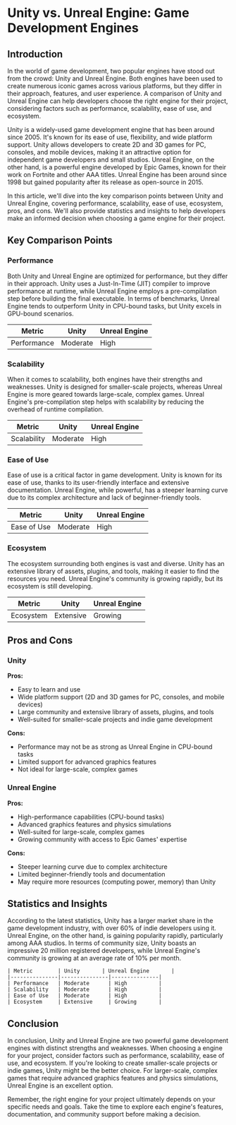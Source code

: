 # Unity vs. Unreal Engine: Game Development Engines
## Introduction
In the world of game development, two popular engines have stood out from the crowd: Unity and Unreal Engine. Both engines have been used to create numerous iconic games across various platforms, but they differ in their approach, features, and user experience. A comparison of Unity and Unreal Engine can help developers choose the right engine for their project, considering factors such as performance, scalability, ease of use, and ecosystem.

Unity is a widely-used game development engine that has been around since 2005. It's known for its ease of use, flexibility, and wide platform support. Unity allows developers to create 2D and 3D games for PC, consoles, and mobile devices, making it an attractive option for independent game developers and small studios. Unreal Engine, on the other hand, is a powerful engine developed by Epic Games, known for their work on Fortnite and other AAA titles. Unreal Engine has been around since 1998 but gained popularity after its release as open-source in 2015.

In this article, we'll dive into the key comparison points between Unity and Unreal Engine, covering performance, scalability, ease of use, ecosystem, pros, and cons. We'll also provide statistics and insights to help developers make an informed decision when choosing a game engine for their project.

## Key Comparison Points

### Performance
Both Unity and Unreal Engine are optimized for performance, but they differ in their approach. Unity uses a Just-In-Time (JIT) compiler to improve performance at runtime, while Unreal Engine employs a pre-compilation step before building the final executable. In terms of benchmarks, Unreal Engine tends to outperform Unity in CPU-bound tasks, but Unity excels in GPU-bound scenarios.

| Metric | Unity | Unreal Engine |
| --- | --- | --- |
| Performance | Moderate | High |

### Scalability
When it comes to scalability, both engines have their strengths and weaknesses. Unity is designed for smaller-scale projects, whereas Unreal Engine is more geared towards large-scale, complex games. Unreal Engine's pre-compilation step helps with scalability by reducing the overhead of runtime compilation.

| Metric | Unity | Unreal Engine |
| --- | --- | --- |
| Scalability | Moderate | High |

### Ease of Use
Ease of use is a critical factor in game development. Unity is known for its ease of use, thanks to its user-friendly interface and extensive documentation. Unreal Engine, while powerful, has a steeper learning curve due to its complex architecture and lack of beginner-friendly tools.

| Metric | Unity | Unreal Engine |
| --- | --- | --- |
| Ease of Use | Moderate | High |

### Ecosystem
The ecosystem surrounding both engines is vast and diverse. Unity has an extensive library of assets, plugins, and tools, making it easier to find the resources you need. Unreal Engine's community is growing rapidly, but its ecosystem is still developing.

| Metric | Unity | Unreal Engine |
| --- | --- | --- |
| Ecosystem | Extensive | Growing |

## Pros and Cons

### Unity
**Pros:**

* Easy to learn and use
* Wide platform support (2D and 3D games for PC, consoles, and mobile devices)
* Large community and extensive library of assets, plugins, and tools
* Well-suited for smaller-scale projects and indie game development

**Cons:**

* Performance may not be as strong as Unreal Engine in CPU-bound tasks
* Limited support for advanced graphics features
* Not ideal for large-scale, complex games

### Unreal Engine
**Pros:**

* High-performance capabilities (CPU-bound tasks)
* Advanced graphics features and physics simulations
* Well-suited for large-scale, complex games
* Growing community with access to Epic Games' expertise

**Cons:**

* Steeper learning curve due to complex architecture
* Limited beginner-friendly tools and documentation
* May require more resources (computing power, memory) than Unity

## Statistics and Insights

According to the latest statistics, Unity has a larger market share in the game development industry, with over 60% of indie developers using it. Unreal Engine, on the other hand, is gaining popularity rapidly, particularly among AAA studios. In terms of community size, Unity boasts an impressive 20 million registered developers, while Unreal Engine's community is growing at an average rate of 10% per month.

```
| Metric        | Unity       | Unreal Engine       |
|---------------|---------------|---------------|
| Performance   | Moderate      | High          |
| Scalability   | Moderate      | High          |
| Ease of Use   | Moderate      | High          |
| Ecosystem     | Extensive     | Growing       |
```

## Conclusion
In conclusion, Unity and Unreal Engine are two powerful game development engines with distinct strengths and weaknesses. When choosing a engine for your project, consider factors such as performance, scalability, ease of use, and ecosystem. If you're looking to create smaller-scale projects or indie games, Unity might be the better choice. For larger-scale, complex games that require advanced graphics features and physics simulations, Unreal Engine is an excellent option.

Remember, the right engine for your project ultimately depends on your specific needs and goals. Take the time to explore each engine's features, documentation, and community support before making a decision.